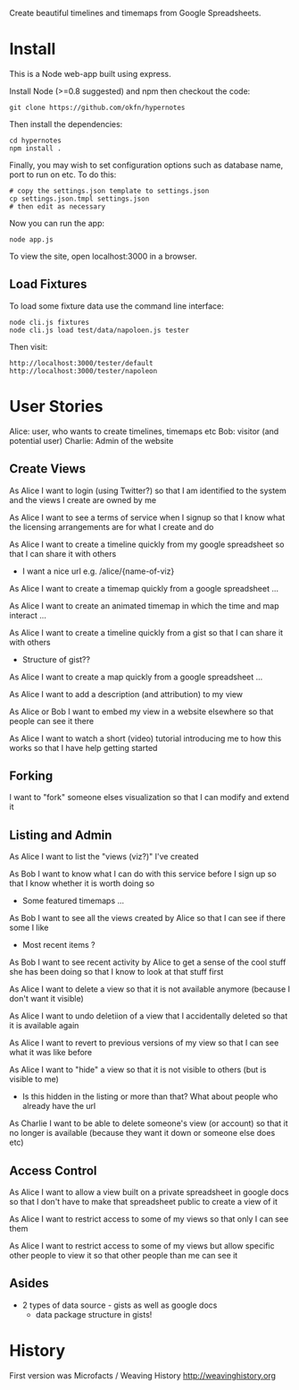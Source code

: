Create beautiful timelines and timemaps from Google Spreadsheets.


# Install

This is a Node web-app built using express.

Install Node (>=0.8 suggested) and npm then checkout the code:

    git clone https://github.com/okfn/hypernotes

Then install the dependencies:

    cd hypernotes
    npm install . 

Finally, you may wish to set configuration options such as database name, port
to run on etc. To do this:

    # copy the settings.json template to settings.json
    cp settings.json.tmpl settings.json
    # then edit as necessary

Now you can run the app:

    node app.js

To view the site, open localhost:3000 in a browser.

## Load Fixtures

To load some fixture data use the command line interface:

    node cli.js fixtures
    node cli.js load test/data/napoloen.js tester

Then visit:

    http://localhost:3000/tester/default
    http://localhost:3000/tester/napoleon


# User Stories

Alice: user, who wants to create timelines, timemaps etc
Bob: visitor (and potential user)
Charlie: Admin of the website

## Create Views

As Alice I want to login (using Twitter?) so that I am identified to the system and the views I create are owned by me

As Alice I want to see a terms of service when I signup so that I know what the licensing arrangements are for what I create and do

As Alice I want to create a timeline quickly from my google spreadsheet so that I can share it with others

  - I want a nice url e.g. /alice/{name-of-viz}

As Alice I want to create a timemap quickly from a google spreadsheet ...

As Alice I want to create an animated timemap in which the time and map interact ...

As Alice I want to create a timeline quickly from a gist so that I can share it with others
  - Structure of gist??

As Alice I want to create a map quickly from a google spreadsheet ...

As Alice I want to add a description (and attribution) to my view 

As Alice or Bob I want to embed my view in a website elsewhere so that people can see it there

As Alice I want to watch a short (video) tutorial introducing me to how this works so that I have help getting started

## Forking

I want to "fork" someone elses visualization so that I can modify and extend it

## Listing and Admin

As Alice I want to list the "views (viz?)" I've created 

As Bob I want to know what I can do with this service before I sign up so that I know whether it is worth doing so
  - Some featured timemaps ...

As Bob I want to see all the views created by Alice so that I can see if there some I like

  - Most recent items ?

As Bob I want to see recent activity by Alice to get a sense of the cool stuff she has been doing so that I know to look at that stuff first

As Alice I want to delete a view so that it is not available anymore (because I don't want it visible)

As Alice I want to undo deletiion of a view that I accidentally deleted so that it is available again

As Alice I want to revert to previous versions of my view so that I can see what it was like before

As Alice I want to "hide" a view so that it is not visible to others (but is visible to me)
  - Is this hidden in the listing or more than that? What about people who already have the url

As Charlie I want to be able to delete someone's view (or account) so that it no longer is available (because they want it down or someone else does etc)

## Access Control

As Alice I want to allow a view built on a private spreadsheet in google docs so that I don't have to make that spreadsheet public to create a view of it

As Alice I want to restrict access to some of my views so that only I can see them

As Alice I want to restrict access to some of my views but allow specific other people to view it so that other people than me can see it

## Asides

- 2 types of data source - gists as well as google docs
  - data package structure in gists!

# History

First version was Microfacts / Weaving History <http://weavinghistory.org>

